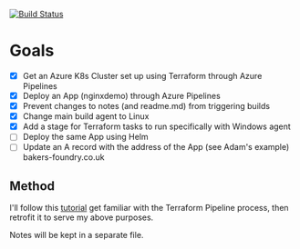 [![Build Status](https://dev.azure.com/stevembaker/terraform-aks-yaml-pipelines/_apis/build/status/steevaavoo.terraform-aks-pipelines?branchName=develop)](https://dev.azure.com/stevembaker/terraform-aks-yaml-pipelines/_build/latest?definitionId=7&branchName=develop)

# Goals

- [x] Get an Azure K8s Cluster set up using Terraform through Azure Pipelines
- [x] Deploy an App (nginxdemo) through Azure Pipelines
- [x] Prevent changes to notes (and readme.md) from triggering builds
- [x] Change main build agent to Linux
- [x] Add a stage for Terraform tasks to run specifically with Windows agent
- [ ] Deploy the same App using Helm
- [ ] Update an A record with the address of the App (see Adam's example) bakers-foundry.co.uk

## Method

I'll follow this [tutorial](https://www.azuredevopslabs.com/labs/vstsextend/terraform/)
get familiar with the Terraform Pipeline process, then retrofit it to serve my above purposes.

Notes will be kept in a separate file.
